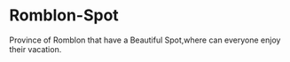 # Romblon-Spot
 Province of Romblon that have a Beautiful Spot,where  can everyone enjoy their vacation.
